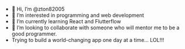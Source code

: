 - 👋 Hi, I’m @zton82005
- 👀 I’m interested in programming and web development
- 🌱 I’m currently learning React and Flutterflow
- 💞️ I’m looking to collaborate with someone who will mentor me to be a good programmer.
- Trying to build a world-changing app one day at a time... LOL!!!


<!---
zton82005/zton82005 is a ✨ special ✨ repository because its `README.md` (this file) appears on your GitHub profile.
You can click the Preview link to take a look at your changes.
--->
